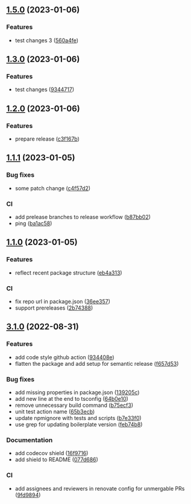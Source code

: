 ## [1.5.0](https://github.com/technology-studio/test-publish/compare/v1.4.0...v1.5.0) (2023-01-06)


### Features

* test changes 3 ([560a4fe](https://github.com/technology-studio/test-publish/commit/560a4feefbec7ea4b3b5684899613b1e76501067))

## [1.3.0](https://github.com/technology-studio/test-publish/compare/v1.2.0...v1.3.0) (2023-01-06)


### Features

* test changes ([9344717](https://github.com/technology-studio/test-publish/commit/9344717f8a8c8f82c912822f52b8733ab1e4b02e))

## [1.2.0](https://github.com/technology-studio/test-publish/compare/v1.1.1...v1.2.0) (2023-01-06)


### Features

* prepare release ([c3f167b](https://github.com/technology-studio/test-publish/commit/c3f167b620365698795e93eb446579873c8a6de3))

## [1.1.1](https://github.com/technology-studio/test-publish/compare/v1.1.0...v1.1.1) (2023-01-05)


### Bug fixes

* some patch change ([c4f57d2](https://github.com/technology-studio/test-publish/commit/c4f57d22b7376ef350bcc0ee435440a69fe35577))


### CI

* add prelease branches to release workflow ([b87bb02](https://github.com/technology-studio/test-publish/commit/b87bb02bb899a51fdc913b5584388618e6136284))
* ping ([ba1ac58](https://github.com/technology-studio/test-publish/commit/ba1ac58e94bba03d68f59d4e91aff1660ebb4e95))

## [1.1.0](https://github.com/technology-studio/test-publish/compare/v1.0.5...v1.1.0) (2023-01-05)


### Features

* reflect recent package structure ([eb4a313](https://github.com/technology-studio/test-publish/commit/eb4a3132e20111f706c6b2d9a495d5e6c8e6d465))


### CI

* fix repo url in package.json ([36ee357](https://github.com/technology-studio/test-publish/commit/36ee35718177134ea381975384b6bbac16b442bd))
* support prereleases ([2b74388](https://github.com/technology-studio/test-publish/commit/2b743888327789257f0ba74792f412d32d7ac2bb))

## [3.1.0](https://github.com/technology-studio/config-manager/compare/v3.0.1...v3.1.0) (2022-08-31)


### Features

* add code style github action ([934408e](https://github.com/technology-studio/config-manager/commit/934408e60fcffa6c52a841a3eedb15ff8e66204b))
* flatten the package and add setup for semantic release ([f657d53](https://github.com/technology-studio/config-manager/commit/f657d530b1131588682f2c8612485d26cfe69a74))


### Bug fixes

* add missing properties in package.json ([139205c](https://github.com/technology-studio/config-manager/commit/139205c8d7d0204806b01a9a338fc71902e021e3))
* add new line at the end to tsconfig ([64b0e10](https://github.com/technology-studio/config-manager/commit/64b0e107269edb00bb4aed0a8a3304b163d507dd))
* remove unnecessary build command ([b75ecf3](https://github.com/technology-studio/config-manager/commit/b75ecf39ecb3a4a1375b90e8565b7cdc06c957c5))
* unit test action name ([65b3ecb](https://github.com/technology-studio/config-manager/commit/65b3ecb669ee05ba1fbb7866b98f9607b78b1c72))
* update npmignore with tests and scripts ([b7e33f0](https://github.com/technology-studio/config-manager/commit/b7e33f09c70e3024ff2941b59598d8864fe1edc5))
* use grep for updating boilerplate version ([feb74b8](https://github.com/technology-studio/config-manager/commit/feb74b82fa0a13c5e5001365843c77988f3ece75))


### Documentation

* add codecov shield ([16f9716](https://github.com/technology-studio/config-manager/commit/16f9716c6b0e00c362228c1c01f9daa1f0b1a2d0))
* add shield to README ([077d686](https://github.com/technology-studio/config-manager/commit/077d68629f5058c4acf5c70551bedfa017c01c9a))


### CI

* add assignees and reviewers in renovate config for unmergable PRs ([9fd9894](https://github.com/technology-studio/config-manager/commit/9fd9894a505fb32295528bb40f9d0fb0c8f0eeed))
